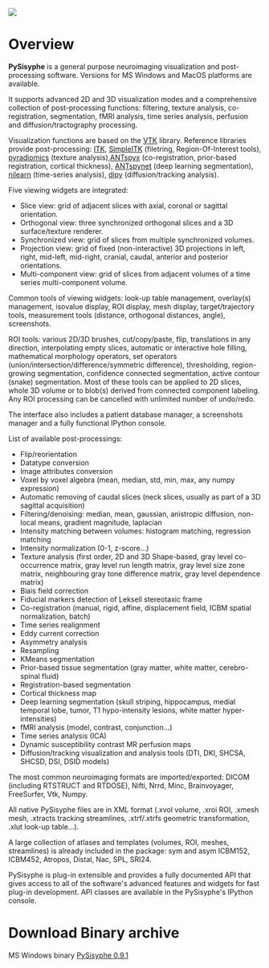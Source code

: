 ![](https://github.com/PySisyphe/Sisyphe/tree/main/doc/_images/logo.png)

Overview
========

**PySisyphe** is a general purpose neuroimaging visualization and post-processing software.
Versions for MS Windows and MacOS platforms are available.

It supports advanced 2D and 3D visualization modes and a comprehensive collection of post-processing functions: filtering, texture analysis, co-registration, segmentation, fMRI analysis, time series analysis, perfusion and diffusion/tractography processing.

Visualization functions are based on the [VTK](https://docs.vtk.org/en/latest/) library. Reference libraries provide post-processing: [ITK](https://simpleitk.org/doxygen/latest/html/), [SimpleITK](https://simpleitk.org/doxygen/latest/html/) (filetring, Region-Of-Interest tools), [pyradiomics](https://pyradiomics.readthedocs.io/en/latest/) (texture analysis),[ANTspyx](https://github.com/ANTsX/ANTsPy) (co-registration, prior-based registration, cortical thickness), [ANTspynet](https://github.com/antsx/antspy) (deep learning segmentation), [nilearn](https://nilearn.github.io/stable/index.html) (time-series analysis), [dipy](https://dipy.org/index.html) (diffusion/tracking analysis).

Five viewing widgets are integrated:

- Slice view: grid of adjacent slices with axial, coronal or sagittal orientation.
- Orthogonal view: three synchronized orthogonal slices and a 3D surface/texture renderer.
- Synchronized view: grid of slices from multiple synchronized volumes.
- Projection view: grid of fixed (non-interactive) 3D projections in left, right, mid-left, mid-right, cranial, caudal, anterior and posterior orientations.
- Multi-component view: grid of slices from adjacent volumes of a time series multi-component volume.

Common tools of viewing widgets: look-up table management, overlay(s) management, isovalue display, ROI display, mesh display, target/trajectory tools, measurement tools (distance, orthogonal distances, angle), screenshots.

ROI tools: various 2D/3D brushes, cut/copy/paste, flip, translations in any direction, interpolating empty slices, automatic or interactive hole filling, mathematical morphology operators, set operators (union/intersection/difference/symmetric difference), thresholding, region-growing segmentation, confidence connected segmentation, active contour (snake) segmentation. Most of these tools can be applied to 2D slices, whole 3D volume or to blob(s) derived from connected component labeling. Any ROI processing can be cancelled with unlimited number of undo/redo.

The interface also includes a patient database manager, a screenshots manager and a fully functional IPython console.

List of available post-processings:

- Flip/reorientation
- Datatype conversion
- Image attributes conversion
- Voxel by voxel algebra (mean, median, std, min, max, any numpy expression)
- Automatic removing of caudal slices (neck slices, usually as part of a 3D sagittal acquisition)
- Filtering/denoising: median, mean, gaussian, anistropic diffusion, non-local means, gradient magnitude, laplacian
- Intensity matching between volumes: histogram matching, regression matching
- Intensity normalization (0-1, z-score...)
- Texture analysis (first order, 2D and 3D Shape-based, gray level co-occurrence matrix, gray level run length matrix, gray level size zone matrix, neighbouring gray tone difference matrix, gray level dependence matrix)
- Biais field correction
- Fiducial markers detection of Leksell stereotaxic frame
- Co-registration (manual, rigid, affine, displacement field, ICBM spatial normalization, batch)
- Time series realignment
- Eddy current correction
- Asymmetry analysis
- Resampling
- KMeans segmentation
- Prior-based tissue segmentation (gray matter, white matter, cerebro-spinal fluid)
- Registration-based segmentation
- Cortical thickness map
- Deep learning segmentation (skull striping, hippocampus, medial temporal lobe, tumor, T1 hypo-intensity lesions, white matter hyper-intensities)
- fMRI analysis (model, contrast, conjunction...)
- Time series analysis (ICA)
- Dynamic susceptibility contrast MR perfusion maps
- Diffusion/tracking visualization and analysis tools (DTI, DKI, SHCSA, SHCSD, DSI, DSID models)

The most common neuroimaging formats are imported/exported: DICOM (including RTSTRUCT and RTDOSE), Nifti, Nrrd, Minc, Brainvoyager, FreeSurfer, Vtk, Numpy.

All native PySisyphe files are in XML format (.xvol volume, .xroi ROI, .xmesh mesh, .xtracts tracking streamlines, .xtrf/.xtrfs geometric transformation, .xlut look-up table...).

A large collection of atlases and templates (volumes, ROI, meshes, streamlines) is already included in the package: sym and asym ICBM152, ICBM452, Atropos, Distal, Nac, SPL, SRI24.

PySisyphe is plug-in extensible and provides a fully documented API that gives access to all of the software's advanced features and widgets for fast plug-in development. API classes are available in the PySisyphe's IPython console.

Download Binary archive
=======================

MS Windows binary [PySisyphe 0.9.1](https://mega.nz/file/NPsCxJjY#lHHyeunjXourE-Sjg8xbJ0qR5i3ld5kytxsFQa3Fwzc)
